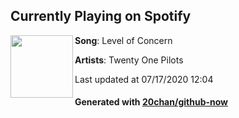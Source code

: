 ## Currently Playing on Spotify

[<img align="left" width="100" src="https://i.scdn.co/image/ab67616d00001e02ab2f8973949159695f65df7b">](https://open.spotify.com/album/4h3HXlnt6lryGzGbWmcFuY)

**Song**: Level of Concern

**Artists**: Twenty One Pilots

Last updated at 07/17/2020 12:04

#### Generated with [20chan/github-now](https://github.com/20chan/github-now)